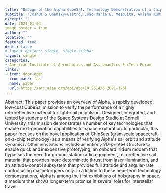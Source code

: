 ```yaml
---
title: "Design of the Alpha CubeSat: Technology Demonstration of a ChipSat-Equipped Retroreflective Light Sail"
subtitle: "Joshua S Umansky-Castro, João Maria B. Mesquita, Avisha Kumar, Maxwell Anderson, Yaw Tung Tan, Jenny J Wen, V Hunter Adams, Mason A Peck, Andrew Filo, Davide Carabellese, C Bangs, Martina Mrongovius, Gregory L Matloff"
excerpt: ""
date: 2021-01-04
image_border = true
author: ""
location: ""
featured: true
draft: false
# layout options: single, single-sidebar
layout: single
categories:
- American Institute of Aeronautics and Astronautics SciTech Forum
links:
- icon: door-open
  icon_pack: fas
  name: paper
  url: https://arc.aiaa.org/doi/abs/10.2514/6.2021-1254
---
```

Abstract: This paper provides an overview of Alpha, a rapidly developed, low-cost CubeSat mission to verify the performance of a highly retroreflective material for light-sail propulsion. Designed, integrated, and tested by students of the Space Systems Design Studio at Cornell University, this mission demonstrates a number of key technologies that enable next-generation capabilities for space exploration. In particular, this paper focuses on the novel application of ChipSats (gram scale spacecraft-on-a-chip technology) as a means of verifying Alpha's sail orbit and attitude dynamics. Other innovations include an entirely 3D-printed structure to enable quick and inexpensive prototyping, an onboard Iridium modem that bypasses the need for ground-station radio equipment, retroreflective sail material that provides more deterministic thrust from laser illumination, and an attitude-control subsystem that provides full attitude and angular-rate control using magnetorquers only. In addition to these near-term technology demonstrations, Alpha is among the first exhibitions of holography in space, a medium that shows longer-term promise in several roles for interstellar travel.